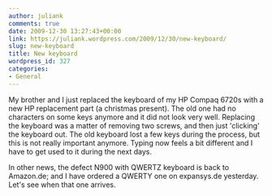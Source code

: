 ```yaml
---
author: juliank
comments: true
date: 2009-12-30 13:27:43+00:00
link: https://juliank.wordpress.com/2009/12/30/new-keyboard/
slug: new-keyboard
title: New keyboard
wordpress_id: 327
categories:
- General
---
```


My brother and I just replaced the keyboard of my HP Compaq 6720s with a new HP replacement part (a christmas present). The old one had no characters on some keys anymore and it did not look very well. Replacing the keyboard was a matter of removing two screws, and then just 'clicking' the keyboard out. The old keyboard lost a few keys during the process, but this is not really important anymore. Typing now feels a bit different and I have to get used to it during the next days.

In other news, the defect N900 with QWERTZ keyboard is back to Amazon.de; and I have ordered a QWERTY one on expansys.de yesterday. Let's see when that one arrives.
